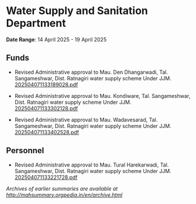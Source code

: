# Water Supply and Sanitation Department

**Date Range**: 14 April 2025 - 19 April 2025


## Funds
- Revised Administrative approval to Mau. Den Dhangarwadi, Tal. Sangameshwar, Dist. Ratnagiri water supply scheme Under JJM.\
  [202504071133189028.pdf](https://gr.maharashtra.gov.in/Site/Upload/Government%20Resolutions/English/202504071133189028.pdf)

- Revised Administrative approval to Mau. Kondiware, Tal. Sangameshwar, Dist. Ratnagiri water supply scheme Under JJM.\
  [202504071133302128.pdf](https://gr.maharashtra.gov.in/Site/Upload/Government%20Resolutions/English/202504071133302128.pdf)

- Revised Administrative approval to Mau. Wadavesarad, Tal. Sangameshwar, Dist. Ratnagiri water supply scheme Under JJM.\
  [202504071133402528.pdf](https://gr.maharashtra.gov.in/Site/Upload/Government%20Resolutions/English/202504071133402528.pdf)

## Personnel
- Revised Administrative approval to Mau. Tural Harekarwadi, Tal. Sangameshwar, Dist. Ratnagiri water supply scheme Under JJM.\
  [202504071133221728.pdf](https://gr.maharashtra.gov.in/Site/Upload/Government%20Resolutions/English/202504071133221728.pdf)


*Archives of earlier summaries are available at http://mahsummary.orgpedia.in/en/archive.html*